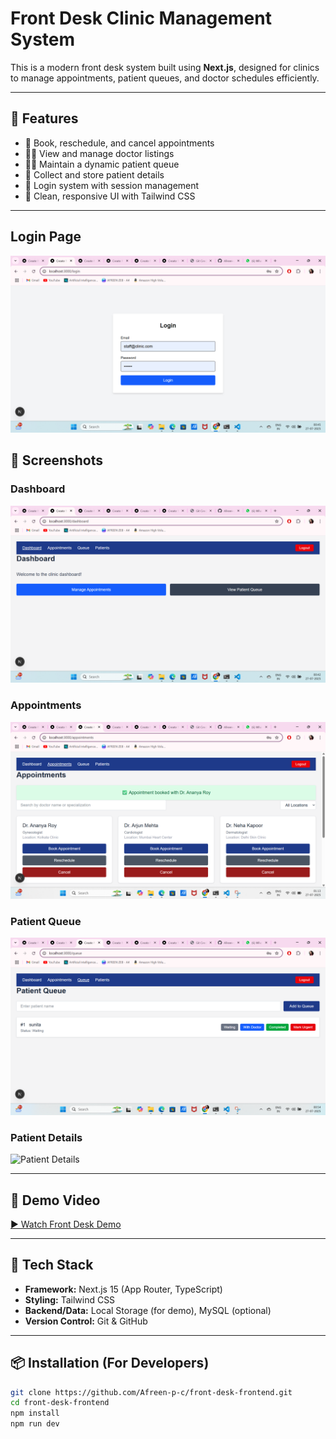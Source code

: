 # Front Desk Clinic Management System

This is a modern front desk system built using **Next.js**, designed for clinics to manage appointments, patient queues, and doctor schedules efficiently.

---

## 🌟 Features

- 📅 Book, reschedule, and cancel appointments
- 🧑‍⚕️ View and manage doctor listings
- 🧑‍💼 Maintain a dynamic patient queue
- 🧾 Collect and store patient details
- 🔐 Login system with session management
- 🎨 Clean, responsive UI with Tailwind CSS

---
## Login Page

![Login Page](https://github.com/Afreen-p-c/front-desk-frontend/blob/main/login.png?raw=true)


## 📸 Screenshots

### Dashboard
![Dashboard](public/screenshots/dashboard.png)

### Appointments
![Appointments](public/screenshots/appointments.png)

### Patient Queue
![Queue](public/screenshots/queue.png)

### Patient Details
![Patient Details](public/screenshots/patient-details.png)

---

## 🎥 Demo Video

[▶️ Watch Front Desk Demo](public/screenshots/Front_Desk.mp4)

---

## 🚀 Tech Stack

- **Framework:** Next.js 15 (App Router, TypeScript)
- **Styling:** Tailwind CSS
- **Backend/Data:** Local Storage (for demo), MySQL (optional)
- **Version Control:** Git & GitHub

---

## 📦 Installation (For Developers)

```bash
git clone https://github.com/Afreen-p-c/front-desk-frontend.git
cd front-desk-frontend
npm install
npm run dev
